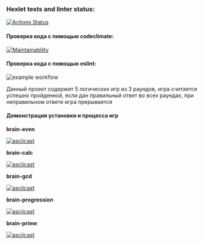 ### Hexlet tests and linter status:
[![Actions Status](https://github.com/chabann/frontend-project-lvl1/workflows/hexlet-check/badge.svg)](https://github.com/chabann/frontend-project-lvl1/actions)

#### Проверка кода с помощью codeclimate: ####

[![Maintainability](https://api.codeclimate.com/v1/badges/a99a88d28ad37a79dbf6/maintainability)](https://codeclimate.com/github/codeclimate/codeclimate/maintainability)

#### Проверка кода с помощью eslint: ####

![example workflow](https://github.com/chabann/frontend-project-lvl1/actions/workflows/linter-check.yml/badge.svg)

Данный проект содержит 5 логических игр из 3 раундов, игра считается успешно пройденной, если дан правильный ответ во всех раундах, при неправильном ответе игра прерывается

#### Демонстрация установки и процесса игр ####

**brain-even**

[![asciicast](https://asciinema.org/a/qTJu15eNdWwswnObGTFvuaRvY.svg)](https://asciinema.org/a/qTJu15eNdWwswnObGTFvuaRvY)

**brain-calc**

[![asciicast](https://asciinema.org/a/DOgkT2UrdmDbQJiPagCCcypUm.svg)](https://asciinema.org/a/DOgkT2UrdmDbQJiPagCCcypUm)

**brain-gcd**

[![asciicast](https://asciinema.org/a/F6TcakAMhHLoFx0CWptB7563g.svg)](https://asciinema.org/a/F6TcakAMhHLoFx0CWptB7563g)

**brain-progression**

[![asciicast](https://asciinema.org/a/5LMJAeqOWB3EmJYNX8ZLVZZgl.svg)](https://asciinema.org/a/5LMJAeqOWB3EmJYNX8ZLVZZgl)

**brain-prime**

[![asciicast](https://asciinema.org/a/g66EIz6Xf1p02cBvm2GQHSogN.svg)](https://asciinema.org/a/g66EIz6Xf1p02cBvm2GQHSogN)
